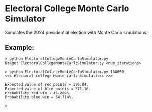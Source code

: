 # Electoral College Monte Carlo Simulator
Simulates the 2024 presidential election with Monte Carlo simulations.

## Example:

```
> python ElectoralCollegeMonteCarloSimulator.py
Usage: ElectoralCollegeMonteCarloSimulator.py <num_iterations>

> python ElectoralCollegeMonteCarloSimulator.py 100000
<<< Electoral College Monte Carlo Simulations >>>

Expected value of red points = 266.84.
Expected value of blue points = 271.16.
Probability red win = 45.286%.
Probability blue win = 54.714%.

> 
```
